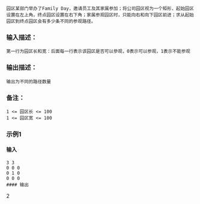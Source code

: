 ```
园区某部门举办了Family Day，邀请员工及其家属参加；将公司园区视为一个矩形，起始园区设置在左上角，终点园区设置在右下角；家属参观园区时，只能向右和向下园区前进；求从起始园区到终点园区会有多少条不同的参观路径。
```
### 输入描述：
```
第一行为园区长和宽：后面每一行表示该园区是否可以參观，0表示可以参观，1表示不能参观
```
### 输出描述：
```
输出为不同的路径数量
```
### 备注：
```
1 <= 园区长 <= 100
1 <= 园区宽 <= 100
```
### 示例1
#### 输入
```
3 3
0 0 0
0 1 0
0 0 0
#### 输出
```
2
```